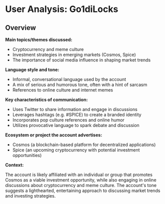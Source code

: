 # User Analysis: Go1diLocks

## Overview

**Main topics/themes discussed:**

* Cryptocurrency and meme culture
* Investment strategies in emerging markets (Cosmos, Spice)
* The importance of social media influence in shaping market trends

**Language style and tone:**

* Informal, conversational language used by the account
* A mix of serious and humorous tone, often with a hint of sarcasm
* References to online culture and internet memes

**Key characteristics of communication:**

* Uses Twitter to share information and engage in discussions
* Leverages hashtags (e.g. #SPICE) to create a branded identity
* Incorporates pop culture references and online humor
* Utilizes provocative language to spark debate and discussion

**Ecosystem or project the account advertises:**

* Cosmos (a blockchain-based platform for decentralized applications)
* Spice (an upcoming cryptocurrency with potential investment opportunities)

**Context:**

The account is likely affiliated with an individual or group that promotes Cosmos as a viable investment opportunity, while also engaging in online discussions about cryptocurrency and meme culture. The account's tone suggests a lighthearted, entertaining approach to discussing market trends and investing strategies.